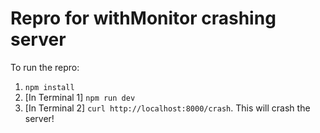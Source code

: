 # Repro for withMonitor crashing server

To run the repro:

1. `npm install`
1. [In Terminal 1] `npm run dev`
1. [In Terminal 2] `curl http://localhost:8000/crash`. This will crash the server!
